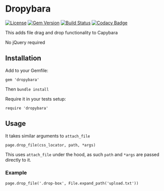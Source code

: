 # Dropybara

[![License](https://img.shields.io/badge/License-Apache%202.0-blue.svg)](https://opensource.org/licenses/Apache-2.0)
[![Gem Version](https://badge.fury.io/rb/dropybara.svg)](https://badge.fury.io/rb/dropybara)
[![Build Status](https://travis-ci.org/pikselpalette/dropybara.svg?branch=master)](https://travis-ci.org/pikselpalette/dropybara)
[![Codacy Badge](https://api.codacy.com/project/badge/Grade/fde13facdcb24e6aa4bab1d3cda7fcba)](https://www.codacy.com/app/samboylett/dropybara?utm_source=github.com&amp;utm_medium=referral&amp;utm_content=pikselpalette/dropybara&amp;utm_campaign=Badge_Grade)

This adds file drag and drop functionality to Capybara

No jQuery required

## Installation

Add to your Gemfile:
```
gem 'dropybara'
```

Then `bundle install`

Require it in your tests setup:
```
require 'dropybara'
```

## Usage

It takes similar arguments to `attach_file`

`page.drop_file(css_locator, path, *args)`

This uses `attach_file` under the hood, as such `path` and `*args` are passed directly to it.

### Example

```
page.drop_file('.drop-box', File.expand_path('upload.txt'))
```

